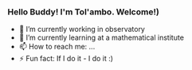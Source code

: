 ### Hello Buddy! I'm Tol'ambo. Welcome!)



- 🔭 I’m currently working in observatory
- 🌱 I’m currently learning at a mathematical institute
- 📫 How to reach me: ...
- ⚡ Fun fact: If I do it - I do it :)
